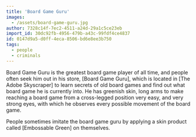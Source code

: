 ```yaml
---
title: 'Board Game Guru'
images:
  - /assets/board-game-guru.jpg
author: 7328c14f-7ec2-4511-a24d-29a1c5ce23eb
import_id: 30dc92fb-4956-479b-a43c-99fdf4ce4837
id: 0147d9a5-d0ff-4eca-8506-bd6e8ee3b750
tags:
  - people
  - criminals
---
```

Board Game Guru is the greatest board game player of all time, and people often seek him out in his store, [Board Game Guru], which is located in [The Adobe Skyscraper] to learn secrets of old board games and find out what board game he is currently into. He has greenish skin, long arms to make reaching a board game from a cross-legged position very easy, and very strong eyes, with which he observes every possible movement of the board game.

People sometimes imitate the board game guru by applying a skin product called [Embossable Green] on themselves.
